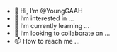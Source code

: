 - 👋 Hi, I’m @YoungGAAH
- 👀 I’m interested in ...
- 🌱 I’m currently learning ...
- 💞️ I’m looking to collaborate on ...
- 📫 How to reach me ...

<!---
YoungGAAH/YoungGAAH is a ✨ special ✨ repository because its `README.md` (this file) appears on your GitHub profile.
You can click the Preview link to take a look at your changes.
--->
